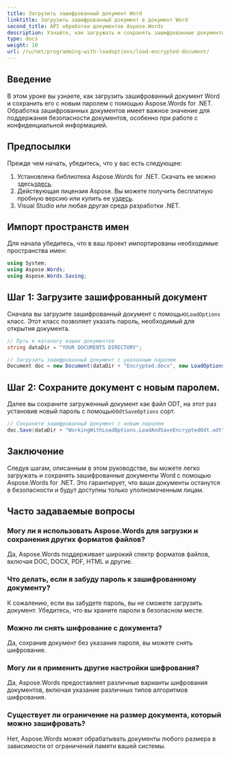 ```yaml
---
title: Загрузить зашифрованный документ Word
linktitle: Загрузить зашифрованный документ в документ Word
second_title: API обработки документов Aspose.Words
description: Узнайте, как загружать и сохранять зашифрованные документы Word с помощью Aspose.Words for .NET. Легко защитите свои документы новыми паролями. Пошаговое руководство включено.
type: docs
weight: 10
url: /ru/net/programming-with-loadoptions/load-encrypted-document/
---
```

## Введение

В этом уроке вы узнаете, как загрузить зашифрованный документ Word и сохранить его с новым паролем с помощью Aspose.Words for .NET. Обработка зашифрованных документов имеет важное значение для поддержания безопасности документов, особенно при работе с конфиденциальной информацией.

## Предпосылки

Прежде чем начать, убедитесь, что у вас есть следующее:

1.  Установлена библиотека Aspose.Words for .NET. Скачать ее можно здесь[здесь](https://downloads.aspose.com/words/net).
2.  Действующая лицензия Aspose. Вы можете получить бесплатную пробную версию или купить ее у[здесь](https://purchase.aspose.com/buy).
3. Visual Studio или любая другая среда разработки .NET.

## Импорт пространств имен

Для начала убедитесь, что в ваш проект импортированы необходимые пространства имен:

```csharp
using System;
using Aspose.Words;
using Aspose.Words.Saving;
```

## Шаг 1: Загрузите зашифрованный документ

 Сначала вы загрузите зашифрованный документ с помощью`LoadOptions` класс. Этот класс позволяет указать пароль, необходимый для открытия документа.

```csharp
// Путь к каталогу ваших документов
string dataDir = "YOUR DOCUMENTS DIRECTORY";

// Загрузить зашифрованный документ с указанным паролем
Document doc = new Document(dataDir + "Encrypted.docx", new LoadOptions("password"));
```

## Шаг 2: Сохраните документ с новым паролем.

 Далее вы сохраните загруженный документ как файл ODT, на этот раз установив новый пароль с помощью`OdtSaveOptions` сорт.

```csharp
// Сохраните зашифрованный документ с новым паролем
doc.Save(dataDir + "WorkingWithLoadOptions.LoadAndSaveEncryptedOdt.odt", new OdtSaveOptions("newpassword"));
```

## Заключение

Следуя шагам, описанным в этом руководстве, вы можете легко загружать и сохранять зашифрованные документы Word с помощью Aspose.Words for .NET. Это гарантирует, что ваши документы останутся в безопасности и будут доступны только уполномоченным лицам.

## Часто задаваемые вопросы

### Могу ли я использовать Aspose.Words для загрузки и сохранения других форматов файлов?
Да, Aspose.Words поддерживает широкий спектр форматов файлов, включая DOC, DOCX, PDF, HTML и другие.

### Что делать, если я забуду пароль к зашифрованному документу?
К сожалению, если вы забудете пароль, вы не сможете загрузить документ. Убедитесь, что вы храните пароли в безопасном месте.

### Можно ли снять шифрование с документа?
Да, сохранив документ без указания пароля, вы можете снять шифрование.

### Могу ли я применить другие настройки шифрования?
Да, Aspose.Words предоставляет различные варианты шифрования документов, включая указание различных типов алгоритмов шифрования.

### Существует ли ограничение на размер документа, который можно зашифровать?
Нет, Aspose.Words может обрабатывать документы любого размера в зависимости от ограничений памяти вашей системы.

